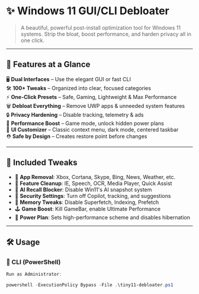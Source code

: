 # ✨ Windows 11 GUI/CLI Debloater

> A beautiful, powerful post-install optimization tool for Windows 11 systems. Strip the bloat, boost performance, and harden privacy all in one click.

---

## 🚀 Features at a Glance

🖥️ **Dual Interfaces** – Use the elegant GUI or fast CLI  
🛠️ **100+ Tweaks** – Organized into clear, focused categories  
⚡ **One-Click Presets** – Safe, Gaming, Lightweight & Max Performance  
🗑️ **Debloat Everything** – Remove UWP apps & unneeded system features  
🔒 **Privacy Hardening** – Disable tracking, telemetry & ads  
🚀 **Performance Boost** – Game mode, unlock hidden power plans  
🎨 **UI Customizer** – Classic context menu, dark mode, centered taskbar  
⛑️ **Safe by Design** – Creates restore point before changes  

---

## 📁 Included Tweaks

- 🧼 **App Removal**: Xbox, Cortana, Skype, Bing, News, Weather, etc.  
- 🧩 **Feature Cleanup**: IE, Speech, OCR, Media Player, Quick Assist  
- 🧠 **AI Recall Blocker**: Disable Win11's AI snapshot system  
- 🔐 **Security Settings**: Turn off Copilot, tracking, and suggestions  
- 🧠 **Memory Tweaks**: Disable Superfetch, Indexing, Prefetch  
- 🕹️ **Game Boost**: Kill GameBar, enable Ultimate Performance  
- 🌙 **Power Plan**: Sets high-performance scheme and disables hibernation  

---

## 🛠️ Usage

### 🧪 CLI (PowerShell)

```powershell
Run as Administrator:

powershell -ExecutionPolicy Bypass -File .\tiny11-debloater.ps1

